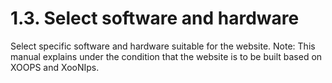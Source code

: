# 1.3. Select software and hardware

Select specific software and hardware suitable for the website. Note: This manual explains under the condition that the website is to be built based on XOOPS and XooNIps.

